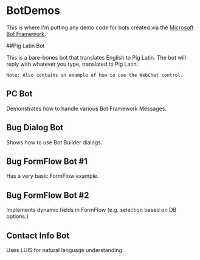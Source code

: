 # BotDemos

This is where I'm putting any demo code for bots created via the [Microsoft Bot Framework](https://dev.botframework.com/).

##Pig Latin Bot

This is a bare-bones bot that translates English to Pig Latin. The bot will reply with whatever you type, translated to Pig Latin.

    Note: Also contains an example of how to use the WebChat control.

## PC Bot

Demonstrates how to handle various Bot Framework Messages.

## Bug Dialog Bot

Shows how to use Bot Builder dialogs.

## Bug FormFlow Bot #1

Has a very basic FormFlow example.

## Bug FormFlow Bot #2

Implements dynamic fields in FormFlow (e.g. selection based on DB options.)

## Contact Info Bot

Uses LUIS for natural language understanding.
